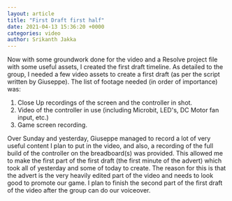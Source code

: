 ```yaml
---
layout: article
title: "First Draft first half"
date: 2021-04-13 15:36:20 +0000
categories: video
author: Srikanth Jakka
---
```


Now with some groundwork done for the video and a Resolve project file with some useful assets, I created the first draft timeline. As detailed to the group, I needed a few video assets to create a first draft (as per the script written by Giuseppe). The list of footage needed (in order of importance) was:
1. Close Up recordings of the screen and the controller in shot.
2. Video of the controller in use (including Microbit, LED's, DC Motor fan input, etc.)
3. Game screen recording.

Over Sunday and yesterday, Giuseppe managed to record a lot of very useful content I plan to put in the video, and also, a recording of the full build of the controller on the breadboard(s) was provided. This allowed me to make the first part of the first draft (the first minute of the advert) which took all of yesterday and some of today to create. The reason for this is that the advert is the very heavily edited part of the video and needs to look good to promote our game. I plan to finish the second part of the first draft of the video after the group can do our voiceover.
